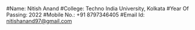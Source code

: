 #Name: Nitish Anand
#College: Techno India University, Kolkata
#Year Of Passing: 2022
#Mobile No.: +91 8797346405
#Email Id: nitishanand97@gmail.com
